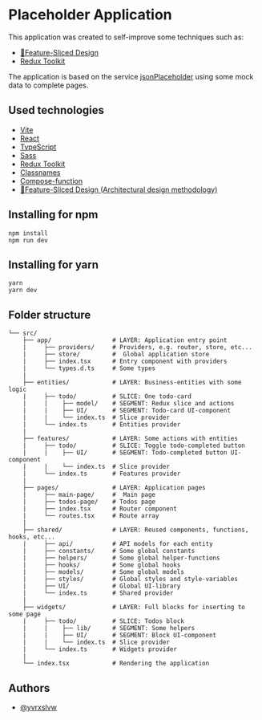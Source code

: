 # Placeholder Application

This application was created to self-improve some techniques such as:
* [🍰Feature-Sliced Design](https://feature-sliced.design)
* [Redux Toolkit](https://redux-toolkit.js.org)

The application is based on the service [jsonPlaceholder](https://jsonplaceholder.typicode.com) using some mock data to complete pages.

## Used technologies

* [Vite](https://vitejs.dev/)
* [React](https://es.react.dev/)
* [TypeScript](https://www.typescriptlang.org/)
* [Sass](https://sass-lang.com/)
* [Redux Toolkit](https://redux-toolkit.js.org)
* [Classnames](https://www.npmjs.com/package/classnames)
* [Compose-function](https://www.npmjs.com/package/compose-function)
* [🍰Feature-Sliced Design (Architectural design methodology)](https://feature-sliced.design)

## Installing for npm

```shell
npm install
npm run dev
```

## Installing for yarn

```shell
yarn
yarn dev
```

## Folder structure

```
└── src/
    ├── app/                 # LAYER: Application entry point
    |     ├── providers/     # Providers, e.g. router, store, etc...
    |     ├── store/         #  Global application store
    |     ├── index.tsx      # Entry component with providers
    |     └── types.d.ts     # Some types
    |
    ├── entities/            # LAYER: Business-entities with some logic
    |     ├── todo/          # SLICE: One todo-card
    |     |    ├── model/    # SEGMENT: Redux slice and actions
    |     |    ├── UI/       # SEGMENT: Todo-card UI-component
    |     |    └── index.ts  # Slice provider
    |     └── index.ts       # Entities provider
    |
    ├── features/            # LAYER: Some actions with entities
    |     ├── todo/          # SLICE: Toggle todo-completed button
    |     |    ├── UI/       # SEGMENT: Todo-completed button UI-component
    |     |    └── index.ts  # Slice provider
    |     └── index.ts       # Features provider
    |
    ├── pages/               # LAYER: Application pages
    |     ├── main-page/     #  Main page
    |     ├── todos-page/    # Todos page
    |     ├── index.tsx      # Router component
    |     └── routes.tsx     # Route array
    |
    ├── shared/              # LAYER: Reused components, functions, hooks, etc...
    |     ├── api/           # API models for each entity
    |     ├── constants/     # Some global constants
    |     ├── helpers/       # Some global helper-functions
    |     ├── hooks/         # Some global hooks
    |     ├── models/        # Some global models
    |     ├── styles/        # Global styles and style-variables
    |     ├── UI/            # Global UI-library
    |     └── index.ts       # Shared provider
    |
    ├── widgets/             # LAYER: Full blocks for inserting to some page
    |     ├── todo/          # SLICE: Todos block
    |     |    ├── lib/      # SEGMENT: Some helpers
    |     |    ├── UI/       # SEGMENT: Block UI-component
    |     |    └── index.ts  # Slice provider
    |     └── index.ts       # Widgets provider
    |
    └── index.tsx            # Rendering the application
```

## Authors

- [@yvrxslvw](https://github.com/yvrxslvw)
